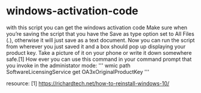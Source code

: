 # windows-activation-code
with this script you can get the windows activation code
Make sure when you’re saving the script that you have the Save as type option set to All Files (*.*), otherwise it will just save as a text document.
Now you can run the script from wherever you just saved it and a box should pop up displaying your product key. Take a picture of it on your phone or write it down somewhere safe.[1]
How ever you can use this command in your command prompt that you invoke in the administator mode:
'''
wmic path SoftwareLicensingService get OA3xOriginalProductKey
'''


resource:
[1] https://richardtech.net/how-to-reinstall-windows-10/

